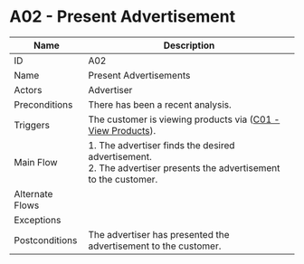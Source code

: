 # A02 - Present Advertisement

| Name | Description|
| -----| -----------|
|ID | A02|
|Name| Present Advertisements|
|Actors| Advertiser|
|Preconditions| There has been a recent analysis.|
|Triggers| The customer is viewing products via ([C01 - View Products](../customer/C01-View-Products.md)).|
|Main Flow| 1. The advertiser finds the desired advertisement.<br/>2. The advertiser presents the advertisement to the customer.|
|Alternate Flows| |
|Exceptions| |
|Postconditions| The advertiser has presented the advertisement to the customer.|
